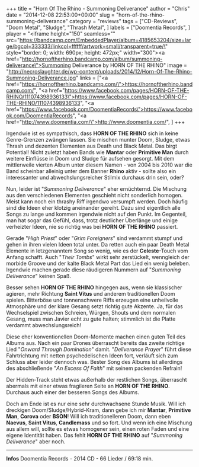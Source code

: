 +++
title = "Horn Of The Rhino - Summoning Deliverance"
author = "Chris"
date = "2014-12-08 22:53:00+00:00"
slug = "horn-of-the-rhino-summoning-deliverance"
category = "reviews"
tags = ["CD-Reviews", "Doom Metal", "Sludge", "Thrash Metal", ]
labels = ["Doomentia Records", ]
player = "<iframe height=\"150\" seamless=\"\" src=\"https://bandcamp.com/EmbeddedPlayer/album=4185653204/size=large/bgcol=333333/linkcol=ffffff/artwork=small/transparent=true/\" style=\"border: 0; width: 690px; height: 472px;\" width=\"300\"><a href=\"http://hornoftherhino.bandcamp.com/album/summoning-deliverance\">Summoning Deliverance by HORN OF THE RHINO</a></iframe>"
image = "http://necroslaughter.de/wp-content/uploads/2014/12/Horn-Of-The-Rhino-Summoning-Deliverance.jpg"
links = ["<a href=\"https://hornoftherhino.bandcamp.com/\">https://hornoftherhino.bandcamp.com/</a>", "<a href=\"https://www.facebook.com/pages/HORN-OF-THE-RHINO/111074398936133\">https://www.facebook.com/pages/HORN-OF-THE-RHINO/111074398936133</a>", "<a href=\"https://www.facebook.com/DoomentiaRecords\">https://www.facebook.com/DoomentiaRecords</a>", "<a href=\"http://www.doomentia.com/\">http://www.doomentia.com/</a>", ]
+++

Irgendwie ist es sympathisch, dass **HORN OF THE RHINO** sich in keine Genre-Grenzen zwängen lassen. Sie mischen munter Doom, Sludge, etwas Thrash und dezenten Elementen aus Death und Black Metal. Das birgt Potential! Nicht zuletzt haben Bands wie **Mantar** oder **Primitive Man** durch weitere Einflüsse in Doom und Sludge für aufsehen gesorgt. Mit dem mittlerweile vierten Album unter diesem Namen - von 2004 bis 2010 war die Band scheinbar alleinig unter dem Banner **Rhino** aktiv - sollte also ein interessanter und abwechslungsreicher Stilmix durchaus drin sein, oder?

Nun, leider ist "_Summoning Deliverance_" eher ernüchternd. Die Mischung aus den verschiedenen Elementen geschieht nicht sonderlich homogen. Meist kann noch ein thrashy Riff irgendwo versumpft werden. Doch häufig sind die Ideen eher klotzig aneinander gereiht. Dazu sind eigentlich alle Songs zu lange und kommen irgendwie nicht auf den Punkt. Im Gegenteil, man hat sogar das Gefühl, dass, trotz deutlicher Überlänge und einige verheizter Ideen, nie so richtig was bei **HORN OF THE RHINO** passiert.

Gerade "_High Priest_" oder "_Grim Foreigners_" sind verdammt stumpf und gehen in ihren vielen Ideen total unter. Da retten auch ein paar Death Metal Elemente in letzgenanntem Song so wenig, wie es der **Celeste**-Touch vom Anfang schafft. Auch "_Their Tombs_" wirkt sehr zerstückelt, wenngleich der morbide Groove und der kalte Black Metal Part das Lied ein wenig beleben. Irgendwie machen gerade diese räudigeren Nummern auf "_Summoning Deliverance_" keinen Spaß.

Besser sehen **HORN OF THE RHINO** hingegen aus, wenn sie klassischer agieren, mehr Richtung **Saint Vitus** und anderem traditionellen Doom spielen. Bitterböse und tonnenschwere Riffs erzeugen eine unheilvolle Atmosphäre und der klare Gesang setzt richtig gute Akzente. Ja, für das Wechselspiel zwischen Schreien, Würgen, Shouts und dem normalen Gesang, muss man Javier echt zu gute halten; stimmlich ist die Platte verdammt abwechslungsreich!

Diese eher konventionellen Doom-Momente machen einen guten Teil des Albums aus. Nach ein paar Drones überrascht bereits das zweite richtige Lied "_Onward Through Domination_" damit. "_Deliverance Prayer_" führt diese Fahrtrichtung mit netten psychedelischen Ideen fort, verläuft sich zum Schluss aber leider dennoch was. Bester Song des Albums ist allerdings des abschließende "_An Excess Of Faith_" mit seinem packenden Refrain!

Der Hidden-Track steht etwas außerhalb der restlichen Songs, überrascht abermals mit einer etwas fragileren Seite an **HORN OF THE RHINO**. Durchaus auch einer der besseren Songs des Albums.

Doch am Ende ist es nur eine sehr durchwachsene Stunde Musik. Will ich dreckigen Doom/Sludge/Hybrid-Kram, dann gebe ich mir **Mantar**, **Primitive Man**, **Corova** oder **BSON**! Will ich traditionelleren Doom, dann eben **Naevus**, **Saint Vitus**, **Candlemass** und so fort. Und wenn ich eine Mischung aus allem will, sollte es etwas homogener sein, einen roten Faden und eine eigene Identität haben. Das fehlt **HORN OF THE RHINO** auf "_Summoning Deliverance_" aber noch.





---
**Infos**
Doomentia Records - 2014
CD - 66 Lieder / 69:18 min.
